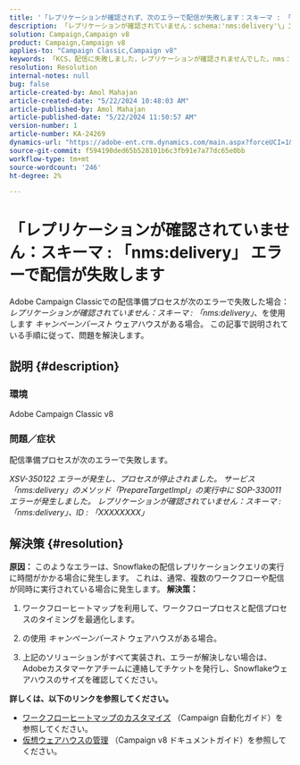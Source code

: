 ```yaml
---
title: '「レプリケーションが確認されず、次のエラーで配信が失敗します：スキーマ : 「nms:delivery」\」 エラー」'
description: 「レプリケーションが確認されていません：schema:'nms:delivery'\」エラーで配信が失敗するAdobe Campaign Classicの問題を修正する方法を説明します。」
solution: Campaign,Campaign v8
product: Campaign,Campaign v8
applies-to: "Campaign Classic,Campaign v8"
keywords: 「KCS，配信に失敗しました，レプリケーションが確認されませんでした，nms：配信エラー，エラー，Adobe Campaign Classic, ACC」
resolution: Resolution
internal-notes: null
bug: false
article-created-by: Amol Mahajan
article-created-date: "5/22/2024 10:48:03 AM"
article-published-by: Amol Mahajan
article-published-date: "5/22/2024 11:50:57 AM"
version-number: 1
article-number: KA-24269
dynamics-url: "https://adobe-ent.crm.dynamics.com/main.aspx?forceUCI=1&pagetype=entityrecord&etn=knowledgearticle&id=034828bf-2818-ef11-9f89-000d3a372703"
source-git-commit: f594190ded65b528101b6c3fb91e7a77dc65e0bb
workflow-type: tm+mt
source-wordcount: '246'
ht-degree: 2%

---
```


# 「レプリケーションが確認されていません：スキーマ : 「nms:delivery」 エラーで配信が失敗します


Adobe Campaign Classicでの配信準備プロセスが次のエラーで失敗した場合： *レプリケーションが確認されていません：スキーマ : 「nms:delivery」*、を使用します *キャンペーンバースト* ウェアハウスがある場合。 この記事で説明されている手順に従って、問題を解決します。

## 説明 {#description}


### <b>環境</b>

Adobe Campaign Classic v8



### <b>問題／症状</b>

配信準備プロセスが次のエラーで失敗します。

*XSV-350122 エラーが発生し、プロセスが停止されました。*
*サービス「nms:delivery」のメソッド「PrepareTargetImpl」の実行中に SOP-330011 エラーが発生しました。*
*レプリケーションが確認されていません：スキーマ : 「nms:delivery」、ID : 「XXXXXXXX」*


## 解決策 {#resolution}

<b>原因：</b>
このようなエラーは、Snowflakeの配信レプリケーションクエリの実行に時間がかかる場合に発生します。 これは、通常、複数のワークフローや配信が同時に実行されている場合に発生します。
<b>解決策：</b>
1. ワークフローヒートマップを利用して、ワークフロープロセスと配信プロセスのタイミングを最適化します。


2. の使用 *キャンペーンバースト* ウェアハウスがある場合。


3. 上記のソリューションがすべて実装され、エラーが解決しない場合は、Adobeカスタマーケアチームに連絡してチケットを発行し、Snowflakeウェアハウスのサイズを確認してください。


<b>詳しくは、以下のリンクを参照してください。</b>

- [ワークフローヒートマップのカスタマイズ](https://experienceleague.adobe.com/en/docs/campaign/automation/workflows/monitoring-workflows/heatmap#using-the-heatmap) （Campaign 自動化ガイド）を参照してください。
- [仮想ウェアハウスの管理](https://experienceleague.adobe.com/en/docs/campaign/campaign-v8/data/workflows#warehouse) （Campaign v8 ドキュメントガイド）を参照してください。

